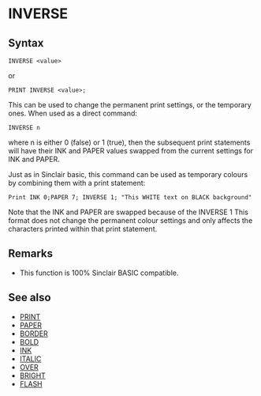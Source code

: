 # INVERSE

## Syntax
```
INVERSE <value>
```

or

```
PRINT INVERSE <value>;
```
This can be used to change the permanent print settings, or the temporary ones. When used as a direct command:


```
INVERSE n
```

where n is either 0 (false) or 1 (true), then the subsequent print statements will have their
INK and PAPER values swapped from the current settings for INK and PAPER.

Just as in Sinclair basic, this command can be used as temporary colours by combining them with a print statement:

```
Print INK 0;PAPER 7; INVERSE 1; "This WHITE text on BLACK background"
```

Note that the INK and PAPER are swapped because of the INVERSE 1
This format does not change the permanent colour settings and only
affects the characters printed within that print statement.

## Remarks
* This function is 100% Sinclair BASIC compatible.

## See also
* [PRINT](print.md)
* [PAPER](paper.md)
* [BORDER](border.md)
* [BOLD](bold.md)
* [INK](ink.md)
* [ITALIC](italic.md)
* [OVER](over.md)
* [BRIGHT](bright.md)
* [FLASH](flash.md)
